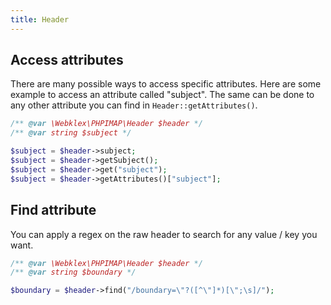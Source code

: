 ```yaml
---
title: Header
---
```


## Access attributes
There are many possible ways to access specific attributes. Here are some example to access an attribute called "subject".
The same can be done to any other attribute you can find in `Header::getAttributes()`.

```php
/** @var \Webklex\PHPIMAP\Header $header */
/** @var string $subject */

$subject = $header->subject;
$subject = $header->getSubject();
$subject = $header->get("subject");
$subject = $header->getAttributes()["subject"];
```


## Find attribute
You can apply a regex on the raw header to search for any value / key you want.

```php
/** @var \Webklex\PHPIMAP\Header $header */
/** @var string $boundary */

$boundary = $header->find("/boundary=\"?([^\"]*)[\";\s]/");
```
